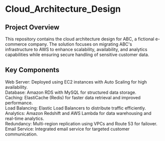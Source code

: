 # Cloud_Architecture_Design
## Project Overview
This repository contains the cloud architecture design for ABC, a fictional e-commerce company. The solution focuses on migrating ABC's infrastructure to AWS to enhance scalability, availability, and analytics capabilities while ensuring secure handling of sensitive customer data.

## Key Components
Web Server: Deployed using EC2 instances with Auto Scaling for high availability.  
Database: Amazon RDS with MySQL for structured data storage.  
Caching: ElastiCache (Redis) for faster data retrieval and improved performance.  
Load Balancing: Elastic Load Balancers to distribute traffic efficiently.  
Analytics: Amazon Redshift and AWS Lambda for data warehousing and real-time analytics.  
Redundancy: Multi-region replication using VPCs and Route 53 for failover.  
Email Service: Integrated email service for targeted customer communication.  

